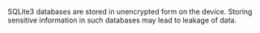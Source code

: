 
SQLite3 databases are stored in unencrypted form on the device. Storing
sensitive information in such databases may lead to leakage of data.

